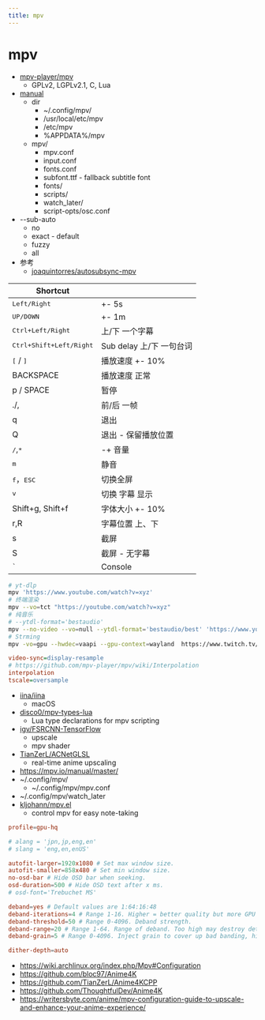 ```yaml
---
title: mpv
---
```


# mpv

- [mpv-player/mpv](https://github.com/mpv-player/mpv)
  - GPLv2, LGPLv2.1, C, Lua
- [manual](https://mpv.io/manual/master/)
  - dir
    - ~/.config/mpv/
    - /usr/local/etc/mpv
    - /etc/mpv
    - %APPDATA%/mpv
  - mpv/
    - mpv.conf
    - input.conf
    - fonts.conf
    - subfont.ttf - fallback subtitle font
    - fonts/
    - scripts/
    - watch_later/
    - script-opts/osc.conf
- --sub-auto
  - no
  - exact - default
  - fuzzy
  - all
- 参考
  - [joaquintorres/autosubsync-mpv](https://github.com/joaquintorres/autosubsync-mpv)

| Shortcut                         |                          |
| -------------------------------- | ------------------------ |
| <kbd>Left/Right</kbd>            | +- 5s                    |
| <kbd>UP/DOWN</kbd>               | +- 1m                    |
| <kbd>Ctrl+Left/Right</kbd>       | 上/下 一个字幕           |
| <kbd>Ctrl+Shift+Left/Right</kbd> | Sub delay 上/下 一句台词 |
| <kbd>[</kbd> / <kbd>]</kbd>      | 播放速度 +- 10%          |
| BACKSPACE                        | 播放速度 正常            |
| p / SPACE                        | 暂停                     |
| ./,                              | 前/后 一帧               |
| q                                | 退出                     |
| Q                                | 退出 - 保留播放位置      |
| <kbd>/</kbd>,<kbd>\*</kbd>       | -+ 音量                  |
| <kbd>m</kbd>                     | 静音                     |
| <kbd>f</kbd>，<kbd>ESC</kbd>     | 切换全屏                 |
| <kbd>v</kbd>                     | 切换 字幕 显示           |
| Shift+g, Shift+f                 | 字体大小 +- 10%          |
| r,R                              | 字幕位置 上、下          |
| s                                | 截屏                     |
| S                                | 截屏 - 无字幕            |
| <kbd>`</kbd>                     | Console                  |

```bash
# yt-dlp
mpv 'https://www.youtube.com/watch?v=xyz'
# 终端渲染
mpv --vo=tct "https://youtube.com/watch?v=xyz"
# 纯音乐
# --ytdl-format='bestaudio'
mpv --no-video --vo=null --ytdl-format='bestaudio/best' 'https://www.youtube.com/watch?v=xyz'
# Strming
mpv -vo=gpu --hwdec=vaapi --gpu-context=wayland  https://www.twitch.tv/gorgc


```

```ini
video-sync=display-resample
# https://github.com/mpv-player/mpv/wiki/Interpolation
interpolation
tscale=oversample
```

- [iina/iina](https://github.com/iina/iina)
  - macOS
- [disco0/mpv-types-lua](https://github.com/disco0/mpv-types-lua)
  - Lua type declarations for mpv scripting
- [igv/FSRCNN-TensorFlow](https://github.com/igv/FSRCNN-TensorFlow)
  - upscale
  - mpv shader
- [TianZerL/ACNetGLSL](https://github.com/TianZerL/ACNetGLSL)
  - real-time anime upscaling
- https://mpv.io/manual/master/
- ~/.config/mpv/
  - ~/.config/mpv/mpv.conf
- ~/.config/mpv/watch_later
- [kljohann/mpv.el](https://github.com/kljohann/mpv.el)
  - control mpv for easy note-taking


```conf
profile=gpu-hq

# alang = 'jpn,jp,eng,en'
# slang = 'eng,en,enUS'

autofit-larger=1920x1080 # Set max window size.
autofit-smaller=858x480 # Set min window size.
no-osd-bar # Hide OSD bar when seeking.
osd-duration=500 # Hide OSD text after x ms.
# osd-font='Trebuchet MS'

deband=yes # Default values are 1:64:16:48
deband-iterations=4 # Range 1-16. Higher = better quality but more GPU usage. >5 is redundant.
deband-threshold=50 # Range 0-4096. Deband strength.
deband-range=20 # Range 1-64. Range of deband. Too high may destroy details.
deband-grain=5 # Range 0-4096. Inject grain to cover up bad banding, higher value needed for poor sources.

dither-depth=auto
```

- https://wiki.archlinux.org/index.php/Mpv#Configuration
- https://github.com/bloc97/Anime4K
- https://github.com/TianZerL/Anime4KCPP
- https://github.com/ThoughtfulDev/Anime4K
- https://writersbyte.com/anime/mpv-configuration-guide-to-upscale-and-enhance-your-anime-experience/
